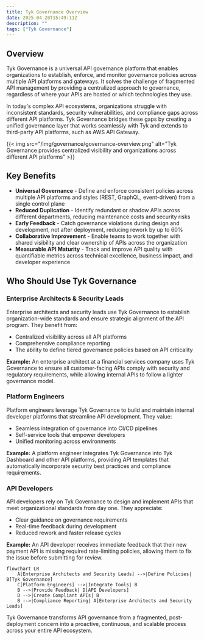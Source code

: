 ```yaml
---
title: Tyk Governance Overview
date: 2025-04-28T15:49:11Z
description: ""
tags: ["Tyk Governance"]
---
```


## Overview

Tyk Governance is a universal API governance platform that enables organizations to establish, enforce, and monitor governance policies across multiple API platforms and gateways. It solves the challenge of fragmented API management by providing a centralized approach to governance, regardless of where your APIs are hosted or which technologies they use.

In today's complex API ecosystems, organizations struggle with inconsistent standards, security vulnerabilities, and compliance gaps across different API platforms. Tyk Governance bridges these gaps by creating a unified governance layer that works seamlessly with Tyk and extends to third-party API platforms, such as AWS API Gateway.

{{< img src="/img/governance/governance-overview.png" alt="Tyk Governance provides centralized visibility and organizations across different API platforms" >}}

## Key Benefits

* **Universal Governance** - Define and enforce consistent policies across multiple API platforms and styles (REST, GraphQL, event-driven) from a single control plane
* **Reduced Duplication** - Identify redundant or shadow APIs across different departments, reducing maintenance costs and security risks
* **Early Feedback** - Catch governance violations during design and development, not after deployment, reducing rework by up to 60%
* **Collaborative Improvement** - Enable teams to work together with shared visibility and clear ownership of APIs across the organization
* **Measurable API Maturity** - Track and improve API quality with quantifiable metrics across technical excellence, business impact, and developer experience

## Who Should Use Tyk Governance

### Enterprise Architects & Security Leads

Enterprise architects and security leads use Tyk Governance to establish organization-wide standards and ensure strategic alignment of the API program. They benefit from:

* Centralized visibility across all API platforms
* Comprehensive compliance reporting
* The ability to define tiered governance policies based on API criticality

**Example:** An enterprise architect at a financial services company uses Tyk Governance to ensure all customer-facing APIs comply with security and regulatory requirements, while allowing internal APIs to follow a lighter governance model.

### Platform Engineers

Platform engineers leverage Tyk Governance to build and maintain internal developer platforms that streamline API development. They value:

* Seamless integration of governance into CI/CD pipelines
* Self-service tools that empower developers
* Unified monitoring across environments

**Example:** A platform engineer integrates Tyk Governance into Tyk Dashboard and other API platforms, providing API templates that automatically incorporate security best practices and compliance requirements.

### API Developers

API developers rely on Tyk Governance to design and implement APIs that meet organizational standards from day one. They appreciate:

* Clear guidance on governance requirements
* Real-time feedback during development
* Reduced rework and faster release cycles

**Example:** An API developer receives immediate feedback that their new payment API is missing required rate-limiting policies, allowing them to fix the issue before submitting for review.

```mermaid
flowchart LR
    A[Enterprise Architects and Security Leads] -->|Define Policies| B[Tyk Governance]
    C[Platform Engineers] -->|Integrate Tools| B
    B -->|Provide Feedback| D[API Developers]
    D -->|Create Compliant APIs| B
    B -->|Compliance Reporting| A[Enterprise Architects and Security Leads]
```

Tyk Governance transforms API governance from a fragmented, post-deployment concern into a proactive, continuous, and scalable process across your entire API ecosystem.
